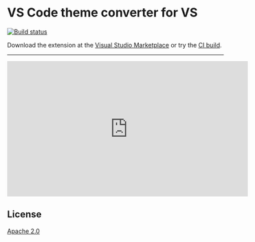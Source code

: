 # VS Code theme converter for VS

[![Build status](https://ci.appveyor.com/api/projects/status/dgho6d0d0htg4xs9?svg=true)](https://ci.appveyor.com/project/madskristensen/themeconverter)

Download the extension at the
[Visual Studio Marketplace](https://marketplace.visualstudio.com/items?itemName=MadsKristensen.VSCodeThemeConverter)
or try the
[CI build](http://vsixgallery.com/extension/ThemeConverter.df309c71-fe30-4f88-bf07-d73fbc24fd11/).

---------------------------------------

<iframe width="560" height="315" src="https://www.youtube.com/embed/8yq7XilKaLE" title="YouTube video player" frameborder="0" allow="accelerometer; autoplay; clipboard-write; encrypted-media; gyroscope; picture-in-picture" allowfullscreen></iframe>

## License
[Apache 2.0](LICENSE)

